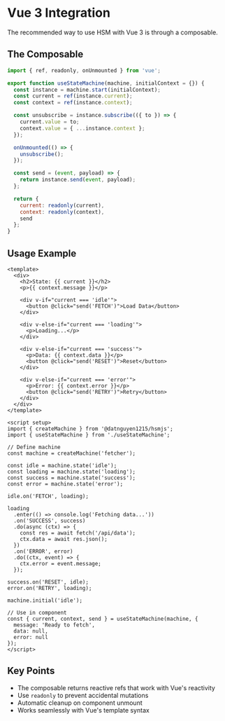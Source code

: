 # Vue 3 Integration

The recommended way to use HSM with Vue 3 is through a composable.

## The Composable

```javascript
import { ref, readonly, onUnmounted } from 'vue';

export function useStateMachine(machine, initialContext = {}) {
  const instance = machine.start(initialContext);
  const current = ref(instance.current);
  const context = ref(instance.context);

  const unsubscribe = instance.subscribe(({ to }) => {
    current.value = to;
    context.value = { ...instance.context };
  });

  onUnmounted(() => {
    unsubscribe();
  });

  const send = (event, payload) => {
    return instance.send(event, payload);
  };

  return {
    current: readonly(current),
    context: readonly(context),
    send
  };
}
```

## Usage Example

```vue
<template>
  <div>
    <h2>State: {{ current }}</h2>
    <p>{{ context.message }}</p>

    <div v-if="current === 'idle'">
      <button @click="send('FETCH')">Load Data</button>
    </div>

    <div v-else-if="current === 'loading'">
      <p>Loading...</p>
    </div>

    <div v-else-if="current === 'success'">
      <p>Data: {{ context.data }}</p>
      <button @click="send('RESET')">Reset</button>
    </div>

    <div v-else-if="current === 'error'">
      <p>Error: {{ context.error }}</p>
      <button @click="send('RETRY')">Retry</button>
    </div>
  </div>
</template>

<script setup>
import { createMachine } from '@datnguyen1215/hsmjs';
import { useStateMachine } from './useStateMachine';

// Define machine
const machine = createMachine('fetcher');

const idle = machine.state('idle');
const loading = machine.state('loading');
const success = machine.state('success');
const error = machine.state('error');

idle.on('FETCH', loading);

loading
  .enter(() => console.log('Fetching data...'))
  .on('SUCCESS', success)
  .do(async (ctx) => {
    const res = await fetch('/api/data');
    ctx.data = await res.json();
  })
  .on('ERROR', error)
  .do((ctx, event) => {
    ctx.error = event.message;
  });

success.on('RESET', idle);
error.on('RETRY', loading);

machine.initial('idle');

// Use in component
const { current, context, send } = useStateMachine(machine, {
  message: 'Ready to fetch',
  data: null,
  error: null
});
</script>
```

## Key Points

- The composable returns reactive refs that work with Vue's reactivity
- Use `readonly` to prevent accidental mutations
- Automatic cleanup on component unmount
- Works seamlessly with Vue's template syntax